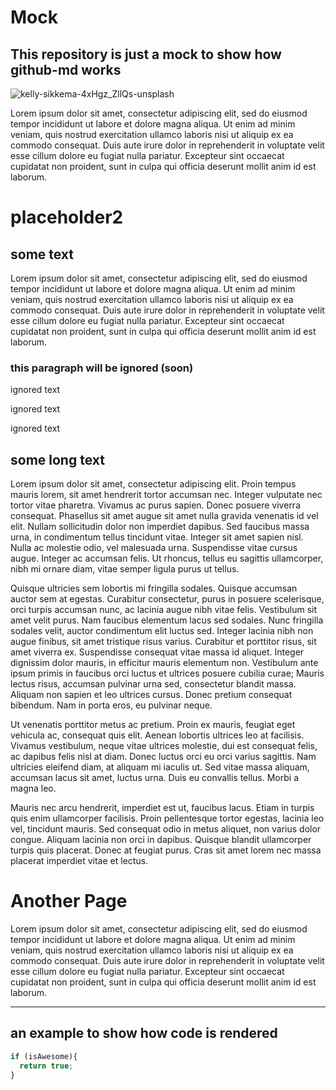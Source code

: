 <!--- gh-md color="#d80954" -->
<!--- gh-md title="home" -->

# Mock
## This repository is just a mock to show how github-md works

![kelly-sikkema-4xHgz_ZllQs-unsplash](https://user-images.githubusercontent.com/47951672/113504193-d89ef200-9536-11eb-88c0-ca1724f7a41a.jpg)

Lorem ipsum dolor sit amet, consectetur adipiscing elit, sed do eiusmod tempor incididunt ut labore et dolore magna aliqua. Ut enim ad minim veniam, quis nostrud exercitation ullamco laboris nisi ut aliquip ex ea commodo consequat. Duis aute irure dolor in reprehenderit in voluptate velit esse cillum dolore eu fugiat nulla pariatur. Excepteur sint occaecat cupidatat non proident, sunt in culpa qui officia deserunt mollit anim id est laborum.

<!--- gh-md title="page two" -->

# placeholder2

## some text
Lorem ipsum dolor sit amet, consectetur adipiscing elit, sed do eiusmod tempor incididunt ut labore et dolore magna aliqua. Ut enim ad minim veniam, quis nostrud exercitation ullamco laboris nisi ut aliquip ex ea commodo consequat. Duis aute irure dolor in reprehenderit in voluptate velit esse cillum dolore eu fugiat nulla pariatur. Excepteur sint occaecat cupidatat non proident, sunt in culpa qui officia deserunt mollit anim id est laborum.

<!--- gh-md start-ignore -->
### this paragraph will be ignored (soon)

ignored text

ignored text

ignored text

<!--- gh-md end-ignore -->

## some long text
Lorem ipsum dolor sit amet, consectetur adipiscing elit. Proin tempus mauris lorem, sit amet hendrerit tortor accumsan nec. Integer vulputate nec tortor vitae pharetra. Vivamus ac purus sapien. Donec posuere viverra consequat. Phasellus sit amet augue sit amet nulla gravida venenatis id vel elit. Nullam sollicitudin dolor non imperdiet dapibus. Sed faucibus massa urna, in condimentum tellus tincidunt vitae. Integer sit amet sapien nisl. Nulla ac molestie odio, vel malesuada urna. Suspendisse vitae cursus augue. Integer ac accumsan felis. Ut rhoncus, tellus eu sagittis ullamcorper, nibh mi ornare diam, vitae semper ligula purus ut tellus.

Quisque ultricies sem lobortis mi fringilla sodales. Quisque accumsan auctor sem at egestas. Curabitur consectetur, purus in posuere scelerisque, orci turpis accumsan nunc, ac lacinia augue nibh vitae felis. Vestibulum sit amet velit purus. Nam faucibus elementum lacus sed sodales. Nunc fringilla sodales velit, auctor condimentum elit luctus sed. Integer lacinia nibh non augue finibus, sit amet tristique risus varius. Curabitur et porttitor risus, sit amet viverra ex. Suspendisse consequat vitae massa id aliquet. Integer dignissim dolor mauris, in efficitur mauris elementum non. Vestibulum ante ipsum primis in faucibus orci luctus et ultrices posuere cubilia curae; Mauris lectus risus, accumsan pulvinar urna sed, consectetur blandit massa. Aliquam non sapien et leo ultrices cursus. Donec pretium consequat bibendum. Nam in porta eros, eu pulvinar neque.

Ut venenatis porttitor metus ac pretium. Proin ex mauris, feugiat eget vehicula ac, consequat quis elit. Aenean lobortis ultrices leo at facilisis. Vivamus vestibulum, neque vitae ultrices molestie, dui est consequat felis, ac dapibus felis nisl at diam. Donec luctus orci eu orci varius sagittis. Nam ultricies eleifend diam, at aliquam mi iaculis ut. Sed vitae massa aliquam, accumsan lacus sit amet, luctus urna. Duis eu convallis tellus. Morbi a magna leo.

Mauris nec arcu hendrerit, imperdiet est ut, faucibus lacus. Etiam in turpis quis enim ullamcorper facilisis. Proin pellentesque tortor egestas, lacinia leo vel, tincidunt mauris. Sed consequat odio in metus aliquet, non varius dolor congue. Aliquam lacinia non orci in dapibus. Quisque blandit ullamcorper turpis quis placerat. Donec at feugiat purus. Cras sit amet lorem nec massa placerat imperdiet vitae et lectus.

<!--- gh-md title="code" -->

# Another Page
Lorem ipsum dolor sit amet, consectetur adipiscing elit, sed do eiusmod tempor incididunt ut labore et dolore magna aliqua. Ut enim ad minim veniam, quis nostrud exercitation ullamco laboris nisi ut aliquip ex ea commodo consequat. Duis aute irure dolor in reprehenderit in voluptate velit esse cillum dolore eu fugiat nulla pariatur. Excepteur sint occaecat cupidatat non proident, sunt in culpa qui officia deserunt mollit anim id est laborum.
___

## an example to show how code is rendered

```javascript
if (isAwesome){
  return true;
}
```

